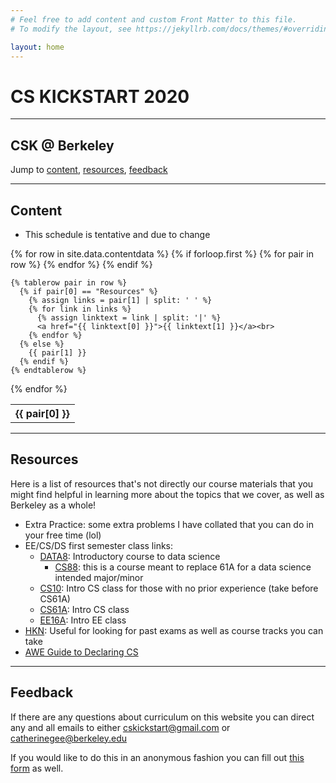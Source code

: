```yaml
---
# Feel free to add content and custom Front Matter to this file.
# To modify the layout, see https://jekyllrb.com/docs/themes/#overriding-theme-defaults

layout: home
---
```

#  CS KICKSTART 2020
---

## CSK @ Berkeley
Jump to <a href="#CONTENT">content</a>, <a href="#RESOURCES">resources</a>, <a href="#QUESTIONS">feedback</a>

---
<a id="CONTENT"></a>
## Content
- This schedule is tentative and due to change

<table>
  {% for row in site.data.contentdata %}
    {% if forloop.first %}
    <tr>
      {% for pair in row %}
        <th>{{ pair[0] }}</th>
      {% endfor %}
    </tr>
    {% endif %}

    {% tablerow pair in row %}
      {% if pair[0] == "Resources" %}
        {% assign links = pair[1] | split: ' ' %}
        {% for link in links %}
          {% assign linktext = link | split: '|' %}
          <a href="{{ linktext[0] }}">{{ linktext[1] }}</a><br>
        {% endfor %}
      {% else %}
        {{ pair[1] }}
      {% endif %}
    {% endtablerow %}
  {% endfor %}
</table>

---
<a id="RESOURCES"></a>
## Resources
Here is a list of resources that's not directly our course materials that you might find helpful in learning more about the topics that we cover, as well as Berkeley as a whole!
- Extra Practice: some extra problems I have collated that you can do in your free time (lol)
- EE/CS/DS first semester class links:
    - [DATA8](data8.org): Introductory course to data science
        - [CS88](https://cs88-website.github.io/): this is a course meant to replace 61A for a data science intended major/minor
    - [CS10](https://cs10.org/): Intro CS class for those with no prior experience (take before CS61A)
    - [CS61A](https://cs61a.org/): Intro CS class
    - [EE16A](http://inst.eecs.berkeley.edu/~ee16a/): Intro EE class
- [HKN](https://hkn.eecs.berkeley.edu/): Useful for looking for past exams as well as course tracks you can take
- [AWE Guide to Declaring CS](https://awe.berkeley.edu/2020/04/23/guide-to-declaring-cs/)

---
<a id= "QUESTIONS"></a>
## Feedback
If there are any questions about curriculum on this website you can direct any and all emails to either [cskickstart@gmail.com](mailto:cskickstart@gmail.com) or [catherinegee@berkeley.edu](mailto:catherinegee@berkeley.edu)

If you would like to do this in an anonymous fashion you can fill out [this form](https://forms.gle/xeiKVLnGqBDeQv3u9) as well.
